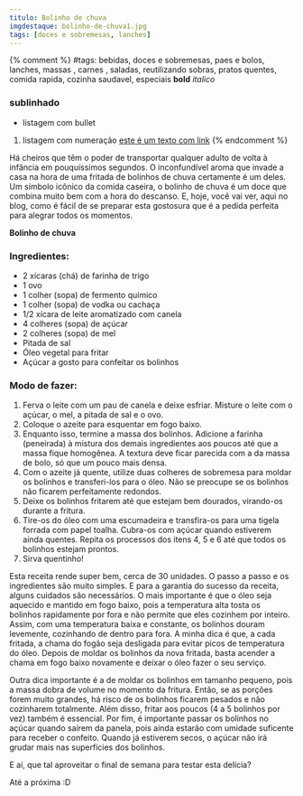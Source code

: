 ```yaml
---
titulo: Bolinho de chuva
imgdestaque: bolinho-de-chuva1.jpg
tags: [doces e sobremesas, lanches]
---
```

{% comment %}
#tags: bebidas, doces e sobremesas, paes e bolos, lanches, massas , carnes , saladas, reutilizando sobras, pratos quentes, comida rapida, cozinha saudavel, especiais
**bold**
*italico*
### sublinhado
* listagem com bullet
1. listagem com numeração
[este é um texto com link](https://www.enderecodolink.com)
{% endcomment %}

Há cheiros que têm o poder de transportar qualquer adulto de volta à infância em pouquíssimos segundos. O inconfundível aroma que invade a casa na hora de uma fritada de bolinhos de chuva certamente é um deles. Um símbolo icônico da comida caseira, o bolinho de chuva é um doce que combina muito bem com a hora do descanso. E, hoje, você vai ver, aqui no blog, como é fácil de se preparar esta gostosura que é a pedida perfeita para alegrar todos os momentos. 

**Bolinho de chuva**

### Ingredientes: 

* 2 xícaras (chá) de farinha de trigo
* 1 ovo
* 1 colher (sopa) de fermento químico
* 1 colher (sopa) de vodka ou cachaça
* 1/2 xícara de leite aromatizado com canela
* 4 colheres (sopa) de açúcar 
* 2 colheres (sopa) de mel
* Pitada de sal
* Óleo vegetal para fritar
* Açúcar a gosto para confeitar os bolinhos

### Modo de fazer:

1. Ferva o leite com um pau de canela e deixe esfriar. Misture o leite com o açúcar, o mel, a pitada de sal e o ovo. 
2. Coloque o azeite para esquentar em fogo baixo. 
3. Enquanto isso, termine a massa dos bolinhos. Adicione a farinha (peneirada) à mistura dos demais ingredientes aos poucos até que a massa fique homogênea. A textura deve ficar parecida com a da massa de bolo, só que um pouco mais densa. 
4. Com o azeite já quente, utilize duas colheres de sobremesa para moldar os bolinhos e transferi-los para o óleo. Não se preocupe se os bolinhos não ficarem perfeitamente redondos. 
5. Deixe os bolinhos fritarem até que estejam bem dourados, virando-os durante a fritura. 
6. Tire-os do óleo com uma escumadeira e transfira-os para uma tigela forrada com papel toalha. Cubra-os com açúcar quando estiverem ainda quentes. Repita os processos dos itens 4, 5 e 6 até que todos os bolinhos estejam prontos. 
7. Sirva quentinho!

Esta receita rende super bem, cerca de 30 unidades. O passo a passo e os ingredientes são muito simples. E para a garantia do sucesso da receita, alguns cuidados são necessários. O mais importante é que o óleo seja aquecido e mantido em fogo baixo, pois a temperatura alta tosta os bolinhos rapidamente por fora e não permite que eles cozinhem por inteiro. Assim, com uma temperatura baixa e constante, os bolinhos douram levemente, cozinhando de dentro para fora. A minha dica é que, a cada fritada, a chama do fogão seja desligada para evitar picos de temperatura do óleo. Depois de moldar os bolinhos da nova fritada, basta acender a chama em fogo baixo novamente e deixar o óleo fazer o seu serviço.

Outra dica importante é a de moldar os bolinhos em tamanho pequeno, pois a massa dobra de volume no momento da fritura. Então, se as porções forem muito grandes, há risco de os bolinhos ficarem pesados e não cozinharem totalmente. Além disso, fritar aos poucos (4 a 5 bolinhos por vez) também é essencial. Por fim, é importante passar os bolinhos no açúcar quando saírem da panela, pois ainda estarão com umidade suficente para receber o confeito. Quando já estiverem secos, o açúcar não irá grudar mais nas superfícies dos bolinhos.

E aí, que tal aproveitar o final de semana para testar esta delícia?

Até a próxima :D